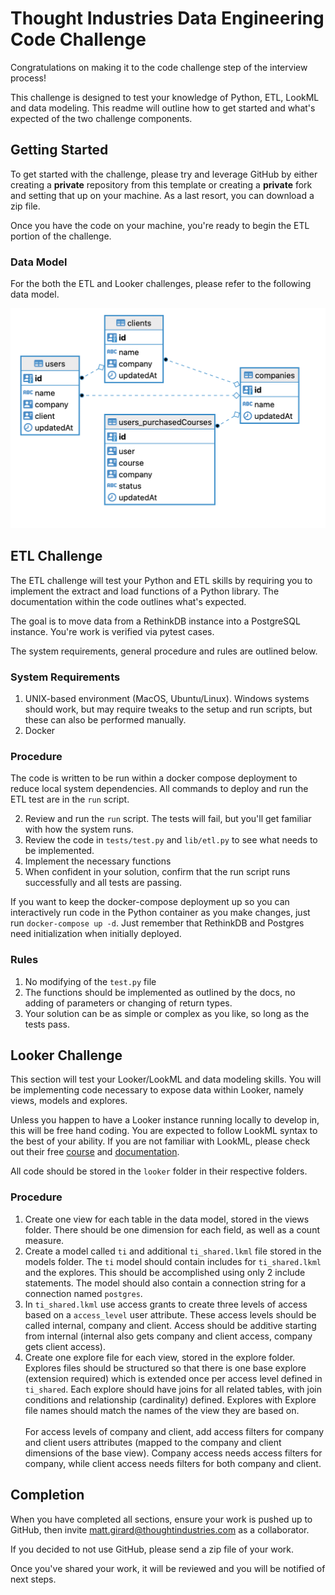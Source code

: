 # Thought Industries Data Engineering Code Challenge

Congratulations on making it to the code challenge step of the interview process!

This challenge is designed to test your knowledge of Python, ETL, LookML and data modeling.
This readme will outline how to get started and what's expected of the two challenge components.

## Getting Started

To get started with the challenge, please try and leverage GitHub by either creating a **private** repository from
this template or creating a **private** fork and setting that up on your machine. As a last resort, you can download
a zip file. 

Once you have the code on your machine, you're ready to begin the ETL portion of the challenge.

### Data Model
For the both the ETL and Looker challenges, please refer to the following data model.

![data-model](data-model.png?raw=true "Data Model")

## ETL Challenge

The ETL challenge will test your Python and ETL skills by requiring you to 
implement the extract and load functions of a Python library.
The documentation within the code outlines what's expected. 

The goal is to move data from a RethinkDB instance into a PostgreSQL instance. 
You're work is verified via pytest cases. 

The system requirements, general procedure and rules are outlined below.

### System Requirements
1. UNIX-based environment (MacOS, Ubuntu/Linux). Windows systems should work, 
but may require tweaks to the setup and run scripts, but these can also be performed manually.
2. Docker

### Procedure
The code is written to be run within a docker compose deployment to reduce local system dependencies.
All commands to deploy and run the ETL test are in the `run` script.

2. Review and run the `run` script. The tests will fail, but you'll get familiar with how the system runs.
3. Review the code in `tests/test.py` and `lib/etl.py` to see what needs to be implemented.
4. Implement the necessary functions
5. When confident in your solution, confirm that the run script runs successfully and all tests are passing.

If you want to keep the docker-compose deployment up so you can interactively run code 
in the Python container as you make changes, just run `docker-compose up -d`. 
Just remember that RethinkDB and Postgres need initialization when initially deployed.

### Rules
1. No modifying of the `test.py` file
2. The functions should be implemented as outlined by the docs, 
no adding of parameters or changing of return types.
2. Your solution can be as simple or complex as you like, so long as the tests pass.

## Looker Challenge

This section will test your Looker/LookML and data modeling skills. 
You will be implementing code necessary to expose data within Looker, namely views, models and explores.

Unless you happen to have a Looker instance running locally to develop in, this will be free hand coding.
You are expected to follow LookML syntax to the best of your ability. If you are not familiar with 
LookML, please check out their free [course](https://training.looker.com/looker-development-foundations) 
and [documentation](https://docs.looker.com/data-modeling/learning-lookml/lookml-intro).

All code should be stored in the `looker` folder in their respective folders.

### Procedure
1. Create one view for each table in the data model, stored in the views folder. There should be one dimension for each field, 
as well as a count measure.
2. Create a model called `ti` and additional `ti_shared.lkml` file stored in the models folder. 
The `ti` model should contain includes for `ti_shared.lkml` and the explores. 
This should be accomplished using only 2 include statements. The model should also contain a connection string for a connection named `postgres`.
3. In `ti_shared.lkml` use access grants to create three levels of access based on a `access_level` user attribute.
These access levels should be called internal, company and client. Access should be additive starting from internal
(internal also gets company and client access, company gets client access).
4. Create one explore file for each view, stored in the explore folder. Explores files should be structured so
that there is one base explore (extension required) which is extended once per access level defined in `ti_shared`. Each explore
should have joins for all related tables, with join conditions and relationship (cardinality) defined. Explores with 
Explore file names should match the names of the view they are based on.<br/><br/>
For access levels of company and client, add access filters for company and client users attributes (mapped to the company and client dimensions of the base view). Company access needs access filters for company, while client access needs filters for both company and client. 

## Completion
When you have completed all sections, ensure your work is pushed up to GitHub, then invite 
matt.girard@thoughtindustries.com as a collaborator.

If you decided to not use GitHub, please send a zip file of your work.

Once you've shared your work, it will be reviewed and you will be notified of next steps.



